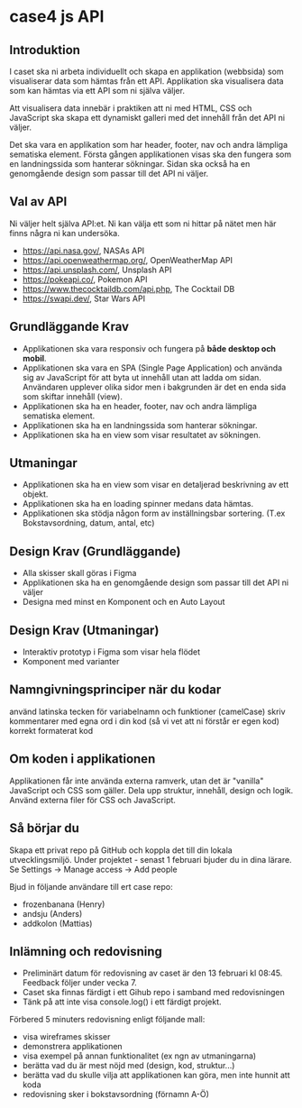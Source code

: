 # case4 js API

## Introduktion
I caset ska ni arbeta individuellt och skapa en applikation (webbsida) som visualiserar data som hämtas från ett API. Applikation ska visualisera data som kan hämtas via ett API som ni själva väljer.

Att visualisera data innebär i praktiken att ni med HTML, CSS och JavaScript ska skapa ett dynamiskt galleri med det innehåll från det API ni väljer.

Det ska vara en applikation som har header, footer, nav och andra lämpliga sematiska element. Första gången applikationen visas ska den fungera som en landningssida som hanterar sökningar. Sidan ska också ha en genomgående design som passar till det API ni väljer. 

## Val av API
Ni väljer helt själva API:et. Ni kan välja ett som ni hittar på nätet men här finns några ni kan undersöka.

- https://api.nasa.gov/, NASAs API
- https://api.openweathermap.org/, OpenWeatherMap API
- https://api.unsplash.com/, Unsplash API
- https://pokeapi.co/, Pokemon API
- https://www.thecocktaildb.com/api.php, The Cocktail DB
- https://swapi.dev/, Star Wars API

## Grundläggande Krav
- Applikationen ska vara responsiv och fungera på **både desktop och mobil**.
- Applikationen ska vara en SPA (Single Page Application) och använda sig av JavaScript för att byta ut innehåll utan att ladda om sidan. Användaren upplever olika sidor men i bakgrunden är det en enda sida som skiftar innehåll (view).
- Applikationen ska ha en header, footer, nav och andra lämpliga sematiska element.
- Applikationen ska ha en landningssida som hanterar sökningar.
- Applikationen ska ha en view som visar resultatet av sökningen.

## Utmaningar
- Applikationen ska ha en view som visar en detaljerad beskrivning av ett objekt.
- Applikationen ska ha en loading spinner medans data hämtas.
- Applikationen ska stödja någon form av inställningsbar sortering. (T.ex Bokstavsordning, datum, antal, etc)

## Design Krav (Grundläggande)
- Alla skisser skall göras i Figma
- Applikationen ska ha en genomgående design som passar till det API ni väljer
- Designa med minst en Komponent och en Auto Layout 

## Design Krav (Utmaningar)
- Interaktiv prototyp i Figma som visar hela flödet
- Komponent med varianter

## Namngivningsprinciper när du kodar
använd latinska tecken för variabelnamn och funktioner (camelCase)
skriv kommentarer med egna ord i din kod (så vi vet att ni förstår er egen kod)
korrekt formaterat kod

## Om koden i applikationen
Applikationen får inte använda externa ramverk, utan det är "vanilla" JavaScript och CSS som gäller. Dela upp struktur, innehåll, design och logik. Använd externa filer för CSS och JavaScript.

## Så börjar du
Skapa ett privat repo på GitHub och koppla det till din lokala utvecklingsmiljö. Under projektet - senast 1 februari bjuder du in dina lärare. Se Settings -> Manage access -> Add people

Bjud in följande användare till ert case repo:

- frozenbanana (Henry)
- andsju (Anders)
- addkolon (Mattias)

## Inlämning och redovisning
- Preliminärt datum för redovisning av caset är den 13 februari kl 08:45. Feedback följer under vecka 7.
- Caset ska finnas färdigt i ett Gihub repo i samband med redovisningen
- Tänk på att inte visa console.log() i ett färdigt projekt.

Förbered 5 minuters redovisning enligt följande mall:

- visa wireframes skisser
- demonstrera applikationen
- visa exempel på annan funktionalitet (ex ngn av utmaningarna)
- berätta vad du är mest nöjd med (design, kod, struktur...)
- berätta vad du skulle vilja att applikationen kan göra, men inte hunnit att koda
- redovisning sker i bokstavsordning (förnamn A-Ö)
